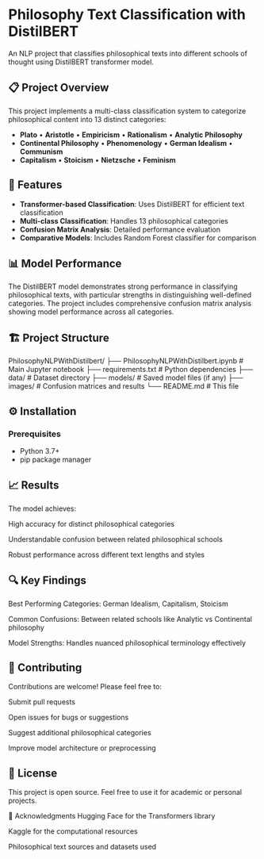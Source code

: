# Philosophy Text Classification with DistilBERT

An NLP project that classifies philosophical texts into different schools of thought using DistilBERT transformer model.

## 📋 Project Overview

This project implements a multi-class classification system to categorize philosophical content into 13 distinct categories:
- **Plato** • **Aristotle** • **Empiricism** • **Rationalism** • **Analytic Philosophy**
- **Continental Philosophy** • **Phenomenology** • **German Idealism** • **Communism**
- **Capitalism** • **Stoicism** • **Nietzsche** • **Feminism**

## 🚀 Features

- **Transformer-based Classification**: Uses DistilBERT for efficient text classification
- **Multi-class Classification**: Handles 13 philosophical categories
- **Confusion Matrix Analysis**: Detailed performance evaluation
- **Comparative Models**: Includes Random Forest classifier for comparison

## 📊 Model Performance

The DistilBERT model demonstrates strong performance in classifying philosophical texts, with particular strengths in distinguishing well-defined categories. The project includes comprehensive confusion matrix analysis showing model performance across all categories.

## 🏗️ Project Structure
PhilosophyNLPWithDistilbert/
├── PhilosophyNLPWithDistilbert.ipynb # Main Jupyter notebook
├── requirements.txt # Python dependencies
├── data/ # Dataset directory
├── models/ # Saved model files (if any)
├── images/ # Confusion matrices and results
└── README.md # This file


## ⚙️ Installation

### Prerequisites
- Python 3.7+
- pip package manager

## 📈 Results
The model achieves:

High accuracy for distinct philosophical categories

Understandable confusion between related philosophical schools

Robust performance across different text lengths and styles

## 🔍 Key Findings
Best Performing Categories: German Idealism, Capitalism, Stoicism

Common Confusions: Between related schools like Analytic vs Continental philosophy

Model Strengths: Handles nuanced philosophical terminology effectively

## 🤝 Contributing
Contributions are welcome! Please feel free to:

Submit pull requests

Open issues for bugs or suggestions

Suggest additional philosophical categories

Improve model architecture or preprocessing

## 📝 License
This project is open source. Feel free to use it for academic or personal projects.

🙏 Acknowledgments
Hugging Face for the Transformers library

Kaggle for the computational resources

Philosophical text sources and datasets used
